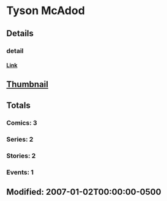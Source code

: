 # Tyson  McAdod 
## Details
### detail
#### [Link](http://marvel.com/comics/creators/5846/tyson_mcadod?utm_campaign=apiRef&utm_source=225578a89fc76f3d20fbffda5d17a88d)
## [Thumbnail](http://i.annihil.us/u/prod/marvel/i/mg/b/40/image_not_available.jpg)
## Totals
### Comics: 3
### Series: 2
### Stories: 2
### Events: 1
## Modified: 2007-01-02T00:00:00-0500
